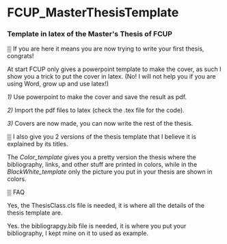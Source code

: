 # FCUP_MasterThesisTemplate #

### Template in latex of the Master's Thesis of FCUP ###

▒ If you are here it means you are now trying to write your first thesis, congrats!

At start FCUP only gives a powerpoint template to make the cover, as such I show you a trick to put the cover in latex. (No! I will not help you if you are using Word, grow up and use latex!) 

*1)* Use powerpoint to make the cover and save the result as pdf.

*2)* Import the pdf files to latex (check the .tex file for the code).

*3)* Covers are now made, you can now write the rest of the thesis.


▒ I also give you 2 versions of the thesis template that I believe it is explained by its titles. 

The *Color_template* gives you a pretty version the thesis where the bibliography, links, and other stuff are printed in colors, while in the *BlackWhite_template* only the picture you put in your thesis are shown in colors. 

▒ FAQ

Yes, the ThesisClass.cls file is needed, it is where all the details of the thesis template are.

Yes. the bibliograpgy.bib file is needed, it is where you put your bibliography, I kept mine on it to used as example.

